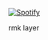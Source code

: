 [![Spotify](https://spotify-github-profile.kittinanx.com/api/view?uid=31p6q5lz5axyrcqhixueymujsjt4&cover_image=true&theme=novatorem&bar_color=53b14f&bar_color_cover=true)](https://open.spotify.com/user/31p6q5lz5axyrcqhixueymujsjt4)


rmk layer
